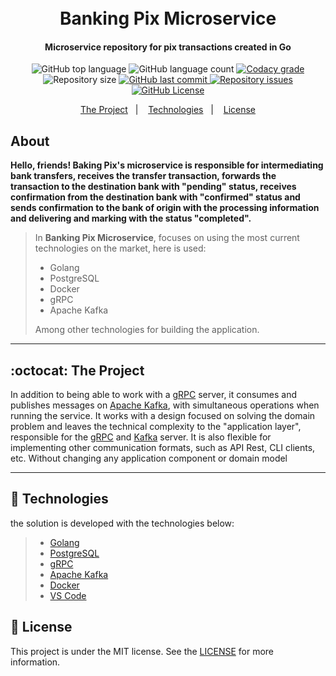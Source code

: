 <h1 align="center">
    <br>
    Banking Pix Microservice
    <br>
</h1>

<h4 align="center">
   Microservice repository for pix transactions created in Go
</h4>

<p align="center">
  <img alt="GitHub top language" src="https://img.shields.io/github/languages/top/joaoeliandro/banking-pix-microservice.svg">

  <img alt="GitHub language count" src="https://img.shields.io/github/languages/count/joaoeliandro/banking-pix-microservice.svg">

  <a href="https://www.codacy.com/app/joaoeliandro/banking-pix-microservice?utm_source=github.com&amp;utm_medium=referral&amp;utm_content=joaoeliandro/banking-pix-microservice&amp;utm_campaign=Badge_Grade">
    <img alt="Codacy grade" src="https://api.codacy.com/project/badge/Grade/691b85e51bf240b997ae6ff82ea41590">
  </a>

  <img alt="Repository size" src="https://img.shields.io/github/repo-size/joaoeliandro/banking-pix-microservice.svg">
  <a href="https://github.com/joaoeliandro/banking-pix-microservice/commits/master">
    <img alt="GitHub last commit" src="https://img.shields.io/github/last-commit/joaoeliandro/banking-pix-microservice.svg">
  </a>

  <a href="https://github.com/joaoeliandro/banking-pix-microservice/issues">
    <img alt="Repository issues" src="https://img.shields.io/github/issues/joaoeliandro/banking-pix-microservice.svg">
  </a>

  <a href="https://github.com/joaoeliandro/banking-pix-microservice/blob/master/LICENSE">
    <img alt="GitHub License" src="https://img.shields.io/github/license/joaoeliandro/banking-pix-microservice.svg">
  </a>
</p>

<p align="center">
  <a href="#octocat-the-project">The Project</a>&nbsp;&nbsp;&nbsp;|&nbsp;&nbsp;&nbsp;
  <a href="#rocket-technologies">Technologies</a>&nbsp;&nbsp;&nbsp;|&nbsp;&nbsp;&nbsp;
  <a href="#memo-license">License</a>
</p>

## About

**Hello, friends! Baking Pix's microservice is responsible for intermediating bank transfers, receives the transfer transaction, forwards the transaction to the destination bank with "pending" status, receives confirmation from the destination bank with "confirmed" status and sends confirmation to the bank of origin with the processing information and delivering and marking with the status "completed".**

> In **Banking Pix Microservice**, focuses on using the most current technologies on the market, here is used:
> - Golang
> - PostgreSQL
> - Docker
> - gRPC
> - Apache Kafka
>
> Among other technologies for building the application.

---

## :octocat: The Project

In addition to being able to work with a [gRPC][gRPC] server, it consumes and publishes messages on [Apache Kafka][ApacheKafka], with simultaneous operations when running the service. It works with a design focused on solving the domain problem and leaves the technical complexity to the "application layer", responsible for the [gRPC][gRPC] and [Kafka][ApacheKafka] server. It is also flexible for implementing other communication formats, such as API Rest, CLI clients, etc. Without changing any application component or domain model 

---

## :rocket: Technologies

the solution is developed with the technologies below:

> - [Golang](https://golang.org/)
> - [PostgreSQL](https://www.postgresql.org/)
> - [gRPC][gRPC]
> - [Apache Kafka][ApacheKafka]
> - [Docker](https://www.docker.com/)
> - [VS Code](https://code.visualstudio.com/)

## :memo: License

This project is under the MIT license. See the [LICENSE](https://github.com/joaoeliandro/banking-pix-microservice/blob/master/LICENSE) for more information.

[gRPC]: https://grpc.io/
[ApacheKafka]: https://kafka.apache.org/
